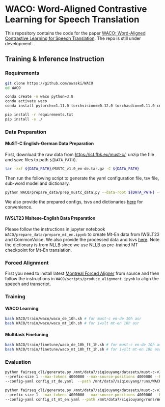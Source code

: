 # WACO: Word-Aligned Contrastive Learning for Speech Translation

This repository contains the code for the paper [WACO: Word-Aligned Contrastive Learning for Speech Translation](https://arxiv.org/abs/2212.09359). The repo is still under development.

## Training & Inference Instruction

### Requirements

```bash
git clone https://github.com/owaski/WACO
cd WACO

conda create -n waco python=3.8
conda activate waco
conda install pytorch==1.11.0 torchvision==0.12.0 torchaudio==0.11.0 cudatoolkit=11.3 -c pytorch

pip install -r requirements.txt
pip install -e ./
```

### Data Preparation

#### MuST-C English-German Data Preparation

First, download the raw data from https://ict.fbk.eu/must-c/, unzip the file and save files to path ```${DATA_PATH}```.
```bash
tar -zxf ${DATA_PATH}/MUSTC_v1.0_en-de.tar.gz -C ${DATA_PATH}
```
Then run the following script to generate the yaml configuration file, tsv file, sub-word model and dictionary. 
```bash
python WACO/prepare_data/prep_mustc_data.py --data-root ${DATA_PATH} --lang de --vocab-type unigram --vocab-size 10000
```
We also provide the prepared configs, tsvs and dictionaries [here]() for convenience. 


#### IWSLT23 Maltese-English Data Preparation

Please follow the instructions in jupyter notebook `WACO/prepare_data/prepare_mt_en.ipynb` to create Mt-En data from IWSLT23 and CommonVoice.
We also provide the processed data and tsvs [here](). Note the dictionary is from NLLB since we use NLLB as pre-trained MT checkpoint for Mt-En translation.

### Forced Alignment

First you need to install latest [Montreal Forced Aligner](https://montreal-forced-aligner.readthedocs.io/en/latest/installation.html) from source and then follow the instructions in `WACO/scripts/produce_alignment.ipynb` to align the speech and transcript.

### Training

#### WACO Learning

```bash
bash WACO/train/waco/waco_de_10h.sh # for must-c en-de 10h asr
bash WACO/train/waco/waco_mt_10h.sh # for iwslt mt-en 10h asr
```

#### Multitask Finetuning

```bash
bash WACO/train/finetune/waco_de_10h_ft_1h.sh # for must-c en-de 10h asr
bash WACO/train/finetune/waco_mt_10h_ft_1h.sh # for iwslt mt-en 10h asr
```

### Evaluation

```bash
python fairseq_cli/generate.py /mnt/data7/siqiouyang/datasets/must-c-v1.0/ --gen-subset tst-COMMON_st_de --task speech_to_text \
--prefix-size 1 --max-tokens 4000000 --max-source-positions 4000000 --beam 10 --lenpen 0.6 --scoring sacrebleu \
--config-yaml config_st_de.yaml  --path /mnt/data7/siqiouyang/runs/WACO/waco_de_10h_ft_1h/checkpoint_best.pt

python fairseq_cli/generate.py /mnt/data7/siqiouyang/datasets/must-c-v1.0/ --gen-subset test_st_mt_en --task speech_to_text_nllb \
--prefix-size 1 --max-tokens 4000000 --max-source-positions 4000000 --beam 10 --lenpen 0.3 --scoring sacrebleu \
--config-yaml config_st_mt_en.yaml --path /mnt/data7/siqiouyang/runs/WACO/waco_mt_10h_ft_1h/checkpoint_best.pt
```